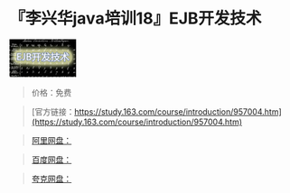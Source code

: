 # 『李兴华java培训18』EJB开发技术

![img](../../../assets/study163/free/6631839622863397383.jpg)

> 价格：免费

> [官方链接：https://study.163.com/course/introduction/957004.htm](https://study.163.com/course/introduction/957004.htm)

> [阿里网盘：]()

> [百度网盘：]()

> [夸克网盘：]()
